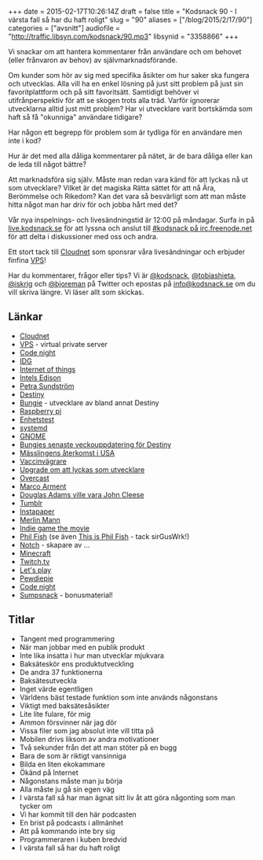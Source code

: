 +++
date = 2015-02-17T10:26:14Z
draft = false
title = "Kodsnack 90 - I värsta fall så har du haft roligt"
slug = "90"
aliases = ["/blog/2015/2/17/90"]
categories = ["avsnitt"]
audiofile = "http://traffic.libsyn.com/kodsnack/90.mp3"
libsynid = "3358866"
+++

Vi snackar om att hantera kommentarer från användare och om behovet (eller frånvaron av behov) av självmarknadsförande.

Om kunder som hör av sig med specifika åsikter om hur saker ska fungera och utvecklas. Alla vill ha en enkel lösning på just sitt problem på just sin favoritplattform och på sitt favoritsätt. Samtidigt behöver vi utifrånperspektiv för att se skogen trots alla träd. Varför ignorerar utvecklarna alltid just mitt problem? Har vi utvecklare varit bortskämda som haft så få "okunniga" användare tidigare?

Har någon ett begrepp för problem som är tydliga för en användare men inte i kod?

Hur är det med alla dåliga kommentarer på nätet, är de bara dåliga eller kan de leda till något bättre?

Att marknadsföra sig själv. Måste man redan vara känd för att lyckas nå ut som utvecklare? Vilket är det magiska Rätta sättet för att nå Ära, Berömmelse och Rikedom? Kan det vara så besvärligt som att man måste hitta något man har driv för och jobba hårt med det?

Vår nya inspelnings- och livesändningstid är 12:00 på måndagar. Surfa in på [live.kodsnack.se](http://live.kodsnack.se) för att lyssna och anslut till [#kodsnack på irc.freenode.net](irc://irc.freenode.net:+7000/kodsnack) för att delta i diskussioner med oss och andra.

Ett stort tack till [Cloudnet](http://www.cloudnet.se) som sponsrar våra livesändningar och erbjuder finfina  [VPS](http://en.wikipedia.org/wiki/Virtual_private_server)!

Har du kommentarer, frågor eller tips? Vi är [@kodsnack](https://www.twitter.com/kodsnack), [@tobiashieta](https://www.twitter.com/tobiashieta), [@iskrig](https://www.twitter.com/iskrig) och [@bjoreman](https://www.twitter.com/bjoreman) på Twitter och epostas på [info@kodsnack.se](mailto:info@kodsnack.se) om du vill skriva längre. Vi läser allt som skickas.

## Länkar ##
* [Cloudnet](http://www.cloudnet.se)
* [VPS](http://en.wikipedia.org/wiki/Virtual_private_server) - virtual private server
* [Code night](http://www.codenight.se/)
* [IDG](http://www.idg.se/)
* [Internet of things](http://en.wikipedia.org/wiki/Internet_of_Things)
* [Intels Edison](http://www.intel.com/content/www/us/en/do-it-yourself/edison.html)
* [Petra Sundström](http://su.diva-portal.org/smash/get/diva2:356101/FULLTEXT01)
* [Destiny](http://en.wikipedia.org/wiki/Destiny_%28video_game%29)
* [Bungie](http://en.wikipedia.org/wiki/Bungie) - utvecklare av bland annat Destiny
* [Raspberry pi](http://en.wikipedia.org/wiki/Raspberry_Pi)
* [Enhetstest](http://en.wikipedia.org/wiki/Unit_testing)
* [systemd](http://en.wikipedia.org/wiki/Systemd)
* [GNOME](http://en.wikipedia.org/wiki/GNOME)
* [Bungies senaste veckouppdatering för Destiny](https://www.bungie.net/7_Bungie-Weekly-Update---01292015/en/News/News?aid=12540)
* [Mässlingens återkomst i USA](http://www.bostonglobe.com/magazine/2013/09/28/true-cost-not-vaccinating-the-return-measles/4PBenymtmf0CE9WOT1FUWI/story.html)
* [Vaccinvägrare](http://rationalwiki.org/wiki/Anti-vaccination_movement)
* [Upgrade om att lyckas som utvecklare](http://www.relay.fm/upgrade/19)
* [Overcast](https://overcast.fm/podcasts)
* [Marco Arment](http://en.wikipedia.org/wiki/Marco_Arment)
* [Douglas Adams ville vara John Cleese](http://refspace.com/quotes/Douglas_Adams/Q905)
* [Tumblr](http://en.wikipedia.org/wiki/Tumblr)
* [Instapaper](https://www.instapaper.com/u)
* [Merlin Mann](http://en.wikipedia.org/wiki/Merlin_Mann)
* [Indie game the movie](http://en.wikipedia.org/wiki/Indie_Game:_The_Movie)
* [Phil Fish](http://en.wikipedia.org/wiki/Phil_Fish) (se även [This is Phil Fish](https://www.youtube.com/watch?v=PmTUW-owa2w) - tack sirGusWrk!)
* [Notch](http://en.wikipedia.org/wiki/Markus_Persson) - skapare av …
* [Minecraft](http://en.wikipedia.org/wiki/Minecraft)
* [Twitch.tv](http://en.wikipedia.org/wiki/Twitch.tv)
* [Let's play](http://en.wikipedia.org/wiki/Let%27s_Play_%28video_gaming%29)
* [Pewdiepie](http://en.wikipedia.org/wiki/PewDiePie)
* [Code night](http://kampanj.idg.se/codenight)
* [Sumpsnack](http://kodsnack.se/sumpsnack/) - bonusmaterial!

## Titlar ##
* Tangent med programmering
* När man jobbar med en publik produkt
* Inte lika insatta i hur man utvecklar mjukvara
* Baksäteskör ens produktutveckling
* De andra 37 funktionerna
* Baksätesutveckla
* Inget värde egentligen
* Världens bäst testade funktion  som inte används någonstans
* Viktigt med baksätesåsikter
* Lite lite fulare, för mig
* Ammon försvinner när jag dör
* Vissa filer som jag absolut inte vill titta på
* Mobilen drivs liksom av andra motivationer
* Två sekunder från det att man stöter på en bugg
* Bara de som är riktigt vansinniga
* Bilda en liten ekokammare
* Ökänd på Internet
* Någonstans måste man ju börja
* Alla måste ju gå sin egen väg
* I värsta fall så har man ägnat sitt liv åt att göra någonting som man tycker om
* Vi har kommit till den här podcasten
* En brist på podcasts i allmänhet
* Att på kommando inte bry sig
* Programmeraren i kuben bredvid
* I värsta fall så har du haft roligt
